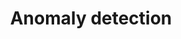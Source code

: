 ---
title: "Anomaly detection"
excerpt: "Anomaly detection with Airbus data."
url: "https://github.com/savoga/data-challenge-anomaly-detection/"
image: "https://is5-ssl.mzstatic.com/image/thumb/Purple113/v4/4d/e0/c3/4de0c34c-6248-41a0-822b-a94de8be3c00/source/256x256bb.jpg"
publish: true
---